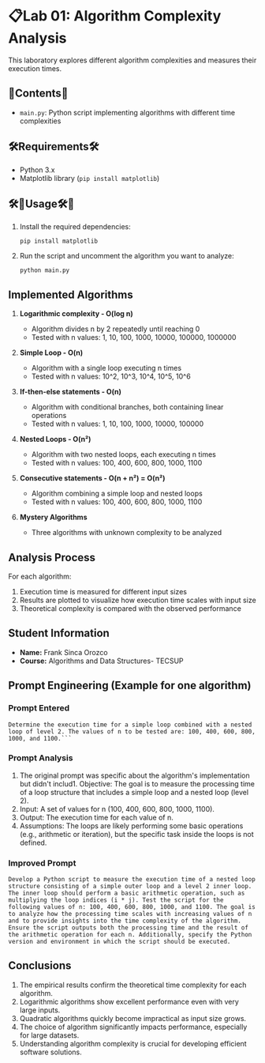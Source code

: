 # 📋Lab 01: Algorithm Complexity Analysis

This laboratory explores different algorithm complexities and measures their execution times.

## 📁Contents📁

- `main.py`: Python script implementing algorithms with different time complexities

## 🛠️Requirements🛠️

- Python 3.x
- Matplotlib library (`pip install matplotlib`)

## 🛠️📎Usage🛠️📎

1. Install the required dependencies:
   ```
   pip install matplotlib
   ```

2. Run the script and uncomment the algorithm you want to analyze:
   ```
   python main.py
   ```

## Implemented Algorithms

1. **Logarithmic complexity - O(log n)**
   - Algorithm divides n by 2 repeatedly until reaching 0
   - Tested with n values: 1, 10, 100, 1000, 10000, 100000, 1000000

2. **Simple Loop - O(n)**
   - Algorithm with a single loop executing n times
   - Tested with n values: 10^2, 10^3, 10^4, 10^5, 10^6

3. **If-then-else statements - O(n)**
   - Algorithm with conditional branches, both containing linear operations
   - Tested with n values: 1, 10, 100, 1000, 10000, 100000

4. **Nested Loops - O(n²)**
   - Algorithm with two nested loops, each executing n times
   - Tested with n values: 100, 400, 600, 800, 1000, 1100

5. **Consecutive statements - O(n + n²) = O(n²)**
   - Algorithm combining a simple loop and nested loops
   - Tested with n values: 100, 400, 600, 800, 1000, 1100

6. **Mystery Algorithms**
   - Three algorithms with unknown complexity to be analyzed

## Analysis Process

For each algorithm:
1. Execution time is measured for different input sizes
2. Results are plotted to visualize how execution time scales with input size
3. Theoretical complexity is compared with the observed performance

## Student Information

- **Name:** Frank Sinca Orozco
- **Course:** Algorithms and Data Structures- TECSUP

## Prompt Engineering (Example for one algorithm)

### Prompt Entered
```
Determine the execution time for a simple loop combined with a nested loop of level 2. The values of n to be tested are: 100, 400, 600, 800, 1000, and 1100.```
```
### Prompt Analysis
1. The original prompt was specific about the algorithm's implementation but didn't includ1.	Objective: The goal is to measure the processing time of a loop structure that includes a simple loop and a nested loop (level 2).
2.	Input: A set of values for n (100, 400, 600, 800, 1000, 1100).
3.	Output: The execution time for each value of n.
4.	Assumptions: The loops are likely performing some basic operations (e.g., arithmetic or iteration), but the specific task inside the loops is not defined.


### Improved Prompt
```
Develop a Python script to measure the execution time of a nested loop structure consisting of a simple outer loop and a level 2 inner loop. The inner loop should perform a basic arithmetic operation, such as multiplying the loop indices (i * j). Test the script for the following values of n: 100, 400, 600, 800, 1000, and 1100. The goal is to analyze how the processing time scales with increasing values of n and to provide insights into the time complexity of the algorithm. Ensure the script outputs both the processing time and the result of the arithmetic operation for each n. Additionally, specify the Python version and environment in which the script should be executed.
```



## Conclusions

1. The empirical results confirm the theoretical time complexity for each algorithm.
2. Logarithmic algorithms show excellent performance even with very large inputs.
3. Quadratic algorithms quickly become impractical as input size grows.
4. The choice of algorithm significantly impacts performance, especially for large datasets.
5. Understanding algorithm complexity is crucial for developing efficient software solutions.
